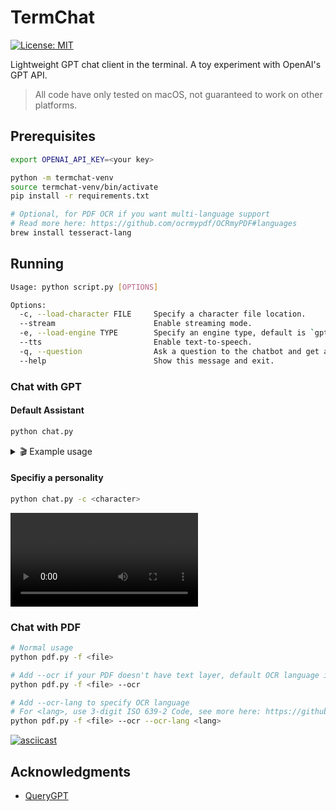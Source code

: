 # TermChat

[![License: MIT](https://img.shields.io/badge/License-MIT-yellow.svg)](https://opensource.org/licenses/MIT)

Lightweight GPT chat client in the terminal. A toy experiment with OpenAI's GPT API.

> All code have only tested on macOS, not guaranteed to work on other platforms.

## Prerequisites

```bash
export OPENAI_API_KEY=<your key>
```

```bash
python -m termchat-venv
source termchat-venv/bin/activate
pip install -r requirements.txt
```

```bash
# Optional, for PDF OCR if you want multi-language support
# Read more here: https://github.com/ocrmypdf/OCRmyPDF#languages
brew install tesseract-lang
```

## Running

```bash
Usage: python script.py [OPTIONS]

Options:
  -c, --load-character FILE     Specify a character file location.
  --stream                      Enable streaming mode.
  -e, --load-engine TYPE        Specify an engine type, default is `gpt-3.5-turbo`.
  --tts                         Enable text-to-speech.
  -q, --question                Ask a question to the chatbot and get an answer directly.
  --help                        Show this message and exit.
```

### Chat with GPT

#### Default Assistant

```bash
python chat.py
```

<details>
  <summary> 🎬 Example usage </summary>

https://raw.githubusercontent.com/tommyjtl/termchat/main/.github/images/chat1.mp4

</details>

#### Specifiy a personality

```bash
python chat.py -c <character>
```

<video controls>
  <source src="./docs/chat2.mp4" type="video/mp4">
  Your browser does not support the video tag.
</video>

### Chat with PDF

```bash
# Normal usage
python pdf.py -f <file>

# Add --ocr if your PDF doesn't have text layer, default OCR language is English
python pdf.py -f <file> --ocr

# Add --ocr-lang to specify OCR language
# For <lang>, use 3-digit ISO 639-2 Code, see more here: https://github.com/tesseract-ocr/tessdata
python pdf.py -f <file> --ocr --ocr-lang <lang>
```

[![asciicast](https://asciinema.org/a/8EdULKTLvgi1nFlYRmS7zMl5U.svg)](https://asciinema.org/a/8EdULKTLvgi1nFlYRmS7zMl5U)

## Acknowledgments

- [QueryGPT](https://github.com/tsensei/QueryGPT)
